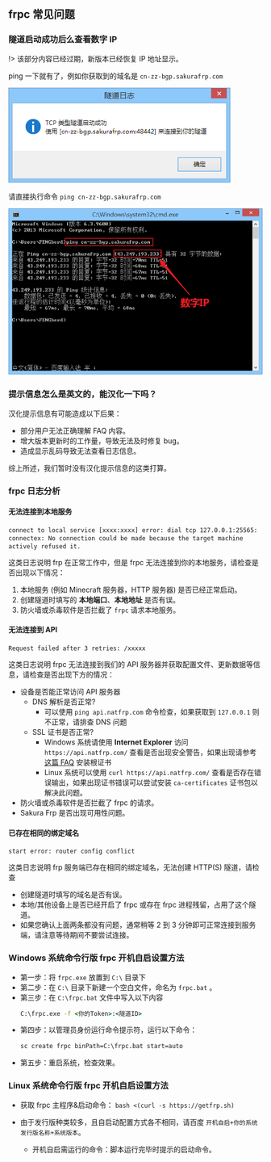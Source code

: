 ## frpc 常见问题

### 隧道启动成功后么查看数字 IP

!> 该部分内容已经过期，新版本已经恢复 IP 地址显示。

ping 一下就有了，例如你获取到的域名是 `cn-zz-bgp.sakurafrp.com`

![](_images/image-13.png)

请直接执行命令 `ping cn-zz-bgp.sakurafrp.com`

![](_images/image-14.png)

### 提示信息怎么是英文的，能汉化一下吗？

汉化提示信息有可能造成以下后果：

- 部分用户无法正确理解 FAQ 内容。
- 增大版本更新时的工作量，导致无法及时修复 bug。
- 造成显示乱码导致无法查看日志信息。

综上所述，我们暂时没有汉化提示信息的这类打算。

### frpc 日志分析

#### 无法连接到本地服务

```log
connect to local service [xxxx:xxxx] error: dial tcp 127.0.0.1:25565: connectex: No connection could be made because the target machine actively refused it.
```

这类日志说明 frp 在正常工作中，但是 frpc 无法连接到你的本地服务，请检查是否出现以下情况：

1. 本地服务 (例如 Minecraft 服务器，HTTP 服务器) 是否已经正常启动。
2. 创建隧道时填写的 **本地端口**、**本地地址** 是否有误。
3. 防火墙或杀毒软件是否拦截了 `frpc` 请求本地服务。

#### 无法连接到 API

```log
Request failed after 3 retries: /xxxxx
```

这类日志说明 frpc 无法连接到我们的 API 服务器并获取配置文件、更新数据等信息，请检查是否出现下方的情况：

- 设备是否能正常访问 API 服务器
  - DNS 解析是否正常?
    - 可以使用 `ping api.natfrp.com` 命令检查，如果获取到 `127.0.0.1` 则不正常，请排查 DNS 问题
  - SSL 证书是否正常?
    - Windows 系统请使用 **Internet Explorer** 访问 `https://api.natfrp.com/` 查看是否出现安全警告，如果出现请参考 [这篇 FAQ](/launcher/faq#远程证书无效) 安装根证书
    - Linux 系统可以使用 `curl https://api.natfrp.com/` 查看是否存在错误输出，如果出现证书错误可以尝试安装 `ca-certificates` 证书包以解决此问题。
- 防火墙或杀毒软件是否拦截了 frpc 的请求。
- Sakura Frp 是否出现可用性问题。

#### 已存在相同的绑定域名

```log
start error: router config conflict
```

这类日志说明 frp 服务端已存在相同的绑定域名，无法创建 HTTP(S) 隧道，请检查

- 创建隧道时填写的域名是否有误。
- 本地/其他设备上是否已经开启了 frpc 或存在 frpc 进程残留，占用了这个隧道。
- 如果您确认上面两条都没有问题，通常稍等 2 到 3 分钟即可正常连接到服务端，请注意等待期间不要尝试连接。

### Windows 系统命令行版 frpc 开机自启设置方法

- 第一步：将 `frpc.exe` 放置到 `C:\` 目录下
- 第二步：在 `C:\` 目录下新建一个空白文件，命名为 `frpc.bat` 。
- 第三步：在 `C:\frpc.bat` 文件中写入以下内容
  ```bat
  C:\frpc.exe -f <你的Token>:<隧道ID>
  ```
- 第四步：以管理员身份运行命令提示符，运行以下命令：
  ```bat
  sc create frpc binPath=C:\frpc.bat start=auto
  ```
- 第五步：重启系统，检查效果。

### Linux 系统命令行版 frpc 开机自启设置方法

- 获取 frpc 主程序&启动命令： `bash <(curl -s https://getfrp.sh)`
- 由于发行版种类较多，且自启动配置方式各不相同，请百度 `开机自启+你的系统发行版名称+系统版本`。

  - 开机自启需运行的命令：脚本运行完毕时提示的启动命令。
